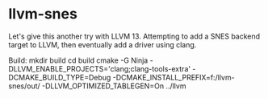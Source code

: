 # llvm-snes
Let's give this another try with LLVM 13.  Attempting to add a SNES backend target to LLVM, then eventually add a driver using clang.

Build:
mkdir build
cd build
cmake -G Ninja -DLLVM_ENABLE_PROJECTS='clang;clang-tools-extra' -DCMAKE_BUILD_TYPE=Debug -DCMAKE_INSTALL_PREFIX=f:/llvm-snes/out/ -DLLVM_OPTIMIZED_TABLEGEN=On ../llvm
